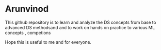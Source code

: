 # Arunvinod

This github repository is to learn and analyze the DS concepts from base to advanced DS methodsand and to work on hands on practice to various ML concepts , competions

Hope this is useful to me and for everyone.



